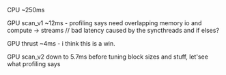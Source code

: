 CPU ~250ms



GPU scan_v1 ~12ms - profiling says need overlapping memory io and compute -> streams // bad latency caused by the syncthreads and if elses?

GPU thrust ~4ms - i think this is a win.

GPU scan_v2 down to 5.7ms before tuning block sizes and stuff, let'see what profiling says